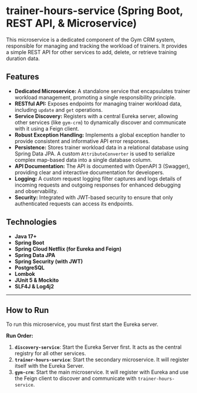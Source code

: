 # trainer-hours-service (Spring Boot, REST API, & Microservice)

This microservice is a dedicated component of the Gym CRM system, responsible for managing and tracking the workload of trainers. It provides a simple REST API for other services to add, delete, or retrieve training duration data.

## Features

- **Dedicated Microservice:** A standalone service that encapsulates trainer workload management, promoting a single responsibility principle.
- **RESTful API:** Exposes endpoints for managing trainer workload data, including `update` and `get` operations.
- **Service Discovery:** Registers with a central Eureka server, allowing other services (like `gym-crm`) to dynamically discover and communicate with it using a Feign client.
- **Robust Exception Handling:** Implements a global exception handler to provide consistent and informative API error responses.
- **Persistence:** Stores trainer workload data in a relational database using Spring Data JPA. A custom `AttributeConverter` is used to serialize complex map-based data into a single database column.
- **API Documentation:** The API is documented with OpenAPI 3 (Swagger), providing clear and interactive documentation for developers.
- **Logging:** A custom request logging filter captures and logs details of incoming requests and outgoing responses for enhanced debugging and observability.
- **Security:** Integrated with JWT-based security to ensure that only authenticated requests can access its endpoints.

## Technologies

- **Java 17+**
- **Spring Boot**
- **Spring Cloud Netflix (for Eureka and Feign)**
- **Spring Data JPA**
- **Spring Security (with JWT)**
- **PostgreSQL**
- **Lombok**
- **JUnit 5 & Mockito**
- **SLF4J & Log4j2**

---

## How to Run

To run this microservice, you must first start the Eureka server.

**Run Order:**

1.  **`discovery-service`**: Start the Eureka Server first. It acts as the central registry for all other services.
2.  **`trainer-hours-service`**: Start the secondary microservice. It will register itself with the Eureka Server.
3.  **`gym-crm`**: Start the main microservice. It will register with Eureka and use the Feign client to discover and communicate with `trainer-hours-service`.